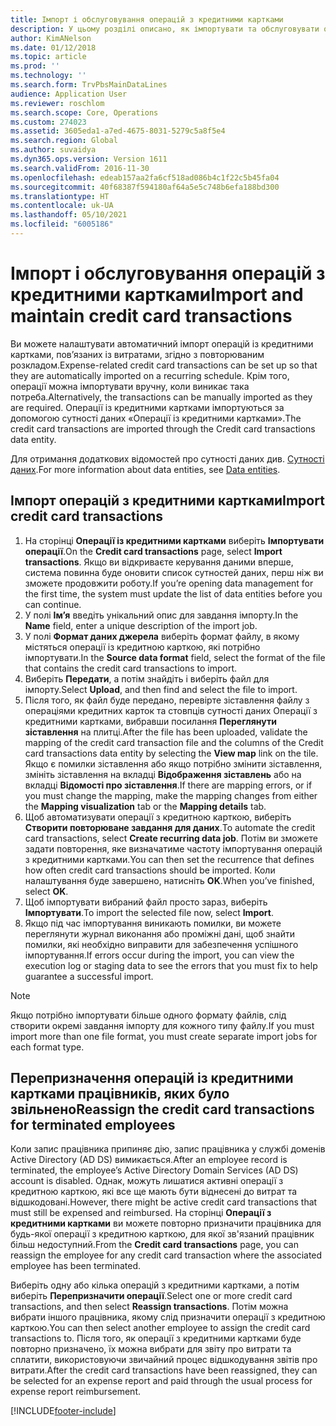 ```yaml
---
title: Імпорт і обслуговування операцій з кредитними картками
description: У цьому розділі описано, як імпортувати та обслуговувати операції із кредитними картками, пов'язані з витратами. Ці транзакції можна настроїти таким чином, щоб вони автоматично імпортувалися за розкладом із певною періодичністю, або їх можна імпортувати вручну за потреби.
author: KimANelson
ms.date: 01/12/2018
ms.topic: article
ms.prod: ''
ms.technology: ''
ms.search.form: TrvPbsMainDataLines
audience: Application User
ms.reviewer: roschlom
ms.search.scope: Core, Operations
ms.custom: 274023
ms.assetid: 3605eda1-a7ed-4675-8031-5279c5a8f5e4
ms.search.region: Global
ms.author: suvaidya
ms.dyn365.ops.version: Version 1611
ms.search.validFrom: 2016-11-30
ms.openlocfilehash: edeab157aa2fa6cf518ad086b4c1f22c5b45fa04
ms.sourcegitcommit: 40f68387f594180af64a5e5c748b6efa188bd300
ms.translationtype: HT
ms.contentlocale: uk-UA
ms.lasthandoff: 05/10/2021
ms.locfileid: "6005186"
---
```

# <a name="import-and-maintain-credit-card-transactions"></a><span data-ttu-id="f4825-104">Імпорт і обслуговування операцій з кредитними картками</span><span class="sxs-lookup"><span data-stu-id="f4825-104">Import and maintain credit card transactions</span></span>

<span data-ttu-id="f4825-105">Ви можете налаштувати автоматичний імпорт операцій із кредитними картками, пов’язаних із витратами, згідно з повторюваним розкладом.</span><span class="sxs-lookup"><span data-stu-id="f4825-105">Expense-related credit card transactions can be set up so that they are automatically imported on a recurring schedule.</span></span> <span data-ttu-id="f4825-106">Крім того, операції можна імпортувати вручну, коли виникає така потреба.</span><span class="sxs-lookup"><span data-stu-id="f4825-106">Alternatively, the transactions can be manually imported as they are required.</span></span> <span data-ttu-id="f4825-107">Операції із кредитними картками імпортуються за допомогою сутності даних «Операції із кредитними картками».</span><span class="sxs-lookup"><span data-stu-id="f4825-107">The credit card transactions are imported through the Credit card transactions data entity.</span></span>

<span data-ttu-id="f4825-108">Для отримання додаткових відомостей про сутності даних див. [Сутності даних](/dynamics365/fin-ops-core/dev-itpro/data-entities/data-entities).</span><span class="sxs-lookup"><span data-stu-id="f4825-108">For more information about data entities, see [Data entities](/dynamics365/fin-ops-core/dev-itpro/data-entities/data-entities).</span></span>

## <a name="import-credit-card-transactions"></a><span data-ttu-id="f4825-109">Імпорт операцій з кредитними картками</span><span class="sxs-lookup"><span data-stu-id="f4825-109">Import credit card transactions</span></span>

1. <span data-ttu-id="f4825-110">На сторінці **Операції із кредитними картками** виберіть **Імпортувати операції**.</span><span class="sxs-lookup"><span data-stu-id="f4825-110">On the **Credit card transactions** page, select **Import transactions**.</span></span> <span data-ttu-id="f4825-111">Якщо ви відкриваєте керування даними вперше, система повинна буде оновити список сутностей даних, перш ніж ви зможете продовжити роботу.</span><span class="sxs-lookup"><span data-stu-id="f4825-111">If you’re opening data management for the first time, the system must update the list of data entities before you can continue.</span></span>
2. <span data-ttu-id="f4825-112">У полі **Ім’я** введіть унікальний опис для завдання імпорту.</span><span class="sxs-lookup"><span data-stu-id="f4825-112">In the **Name** field, enter a unique description of the import job.</span></span>
3. <span data-ttu-id="f4825-113">У полі **Формат даних джерела** виберіть формат файлу, в якому містяться операції із кредитною карткою, які потрібно імпортувати.</span><span class="sxs-lookup"><span data-stu-id="f4825-113">In the **Source data format** field, select the format of the file that contains the credit card transactions to import.</span></span>
4. <span data-ttu-id="f4825-114">Виберіть **Передати**, а потім знайдіть і виберіть файл для імпорту.</span><span class="sxs-lookup"><span data-stu-id="f4825-114">Select **Upload**, and then find and select the file to import.</span></span>
5. <span data-ttu-id="f4825-115">Після того, як файл буде передано, перевірте зіставлення файлу з операціями кредитних карток та стовпців сутності даних Операції з кредитними картками, вибравши посилання **Переглянути зіставлення** на плитці.</span><span class="sxs-lookup"><span data-stu-id="f4825-115">After the file has been uploaded, validate the mapping of the credit card transaction file and the columns of the Credit card transactions data entity by selecting the **View map** link on the tile.</span></span> <span data-ttu-id="f4825-116">Якщо є помилки зіставлення або якщо потрібно змінити зіставлення, змініть зіставлення на вкладці **Відображення зіставлень** або на вкладці **Відомості про зіставлення**.</span><span class="sxs-lookup"><span data-stu-id="f4825-116">If there are mapping errors, or if you must change the mapping, make the mapping changes from either the **Mapping visualization** tab or the **Mapping details** tab.</span></span>
6. <span data-ttu-id="f4825-117">Щоб автоматизувати операції з кредитною карткою, виберіть **Створити повторюване завдання для даних**.</span><span class="sxs-lookup"><span data-stu-id="f4825-117">To automate the credit card transactions, select **Create recurring data job**.</span></span> <span data-ttu-id="f4825-118">Потім ви зможете задати повторення, яке визначатиме частоту імпортування операцій з кредитними картками.</span><span class="sxs-lookup"><span data-stu-id="f4825-118">You can then set the recurrence that defines how often credit card transactions should be imported.</span></span> <span data-ttu-id="f4825-119">Коли налаштування буде завершено, натисніть **OK**.</span><span class="sxs-lookup"><span data-stu-id="f4825-119">When you’ve finished, select **OK**.</span></span>
7. <span data-ttu-id="f4825-120">Щоб імпортувати вибраний файл просто зараз, виберіть **Імпортувати**.</span><span class="sxs-lookup"><span data-stu-id="f4825-120">To import the selected file now, select **Import**.</span></span>
8. <span data-ttu-id="f4825-121">Якщо під час імпортування виникають помилки, ви можете переглянути журнал виконання або проміжні дані, щоб знайти помилки, які необхідно виправити для забезпечення успішного імпортування.</span><span class="sxs-lookup"><span data-stu-id="f4825-121">If errors occur during the import, you can view the execution log or staging data to see the errors that you must fix to help guarantee a successful import.</span></span>

> [!NOTE]
> <span data-ttu-id="f4825-122">Якщо потрібно імпортувати більше одного формату файлів, слід створити окремі завдання імпорту для кожного типу файлу.</span><span class="sxs-lookup"><span data-stu-id="f4825-122">If you must import more than one file format, you must create separate import jobs for each format type.</span></span>

## <a name="reassign-the-credit-card-transactions-for-terminated-employees"></a><span data-ttu-id="f4825-123">Перепризначення операцій із кредитними картками працівників, яких було звільнено</span><span class="sxs-lookup"><span data-stu-id="f4825-123">Reassign the credit card transactions for terminated employees</span></span>

<span data-ttu-id="f4825-124">Коли запис працівника припиняє дію, запис працівника у службі доменів Active Directory (AD DS) вимикається.</span><span class="sxs-lookup"><span data-stu-id="f4825-124">After an employee record is terminated, the employee’s Active Directory Domain Services (AD DS) account is disabled.</span></span> <span data-ttu-id="f4825-125">Однак, можуть лишатися активні операції з кредитною карткою, які все ще мають бути віднесені до витрат та відшкодовані.</span><span class="sxs-lookup"><span data-stu-id="f4825-125">However, there might be active credit card transactions that must still be expensed and reimbursed.</span></span> <span data-ttu-id="f4825-126">На сторінці **Операції з кредитними картками** ви можете повторно призначити працівника для будь-якої операції з кредитною карткою, для якої зв'язаний працівник більш недоступний.</span><span class="sxs-lookup"><span data-stu-id="f4825-126">From the **Credit card transactions** page, you can reassign the employee for any credit card transaction where the associated employee has been terminated.</span></span>

<span data-ttu-id="f4825-127">Виберіть одну або кілька операцій з кредитними картками, а потім виберіть **Перепризначити операції**.</span><span class="sxs-lookup"><span data-stu-id="f4825-127">Select one or more credit card transactions, and then select **Reassign transactions**.</span></span> <span data-ttu-id="f4825-128">Потім можна вибрати іншого працівника, якому слід призначити операції з кредитною карткою.</span><span class="sxs-lookup"><span data-stu-id="f4825-128">You can then select another employee to assign the credit card transactions to.</span></span> <span data-ttu-id="f4825-129">Після того, як операції з кредитними картками буде повторно призначено, їх можна вибрати для звіту про витрати та сплатити, використовуючи звичайний процес відшкодування звітів про витрати.</span><span class="sxs-lookup"><span data-stu-id="f4825-129">After the credit card transactions have been reassigned, they can be selected for an expense report and paid through the usual process for expense report reimbursement.</span></span>


[!INCLUDE[footer-include](../includes/footer-banner.md)]